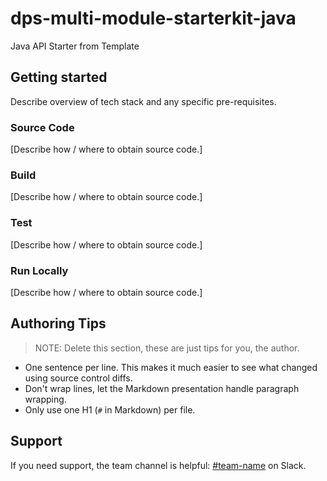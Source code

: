 # dps-multi-module-starterkit-java

Java API Starter from Template

## Getting started

Describe overview of tech stack and any specific pre-requisites.

### Source Code

[Describe how / where to obtain source code.]

### Build

[Describe how / where to obtain source code.]

### Test

[Describe how / where to obtain source code.]

### Run Locally

[Describe how / where to obtain source code.]

## Authoring Tips

> NOTE: Delete this section, these are just tips for you, the author.

* One sentence per line.
  This makes it much easier to see what changed using source control diffs.
* Don't wrap lines, let the Markdown presentation handle paragraph wrapping.
* Only use one H1 (`#` in Markdown) per file.

## Support

If you need support, the team channel is helpful: [#team-name](https://department-of-veterans-affairs.slack.com/channels/team-name) on Slack.
